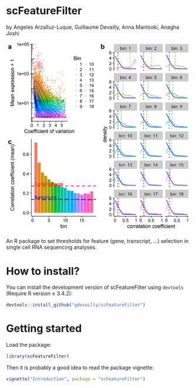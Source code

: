 # scFeatureFilter
by Angeles Arzalluz-Luque, Guillaume Devailly, Anna Mantsoki, Anagha Joshi

![scFeatureFilter outputs](figure1_small.png)


An R package to set thresholds for feature (gene, transcript, ...) selection in single cell RNA sequencing analyses.

# How to install?
You can install the development version of scFeatureFilter using `devtools` (Require R version ≥ 3.4.2):
```R
devtools::install_github("gdevailly/scFeatureFilter")
```

# Getting started
Load the package:
```R
library(scFeatureFilter)
```

Then it is probably a good idea to read the package vignette:
```R
vignette("Introduction", package = "scFeatureFilter")
```
